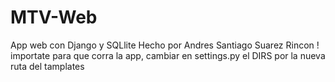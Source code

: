 # MTV-Web
App web con Django y SQLlite
Hecho por Andres Santiago Suarez Rincon
! importate para que corra la app, cambiar en settings.py el DIRS por la nueva ruta del tamplates
